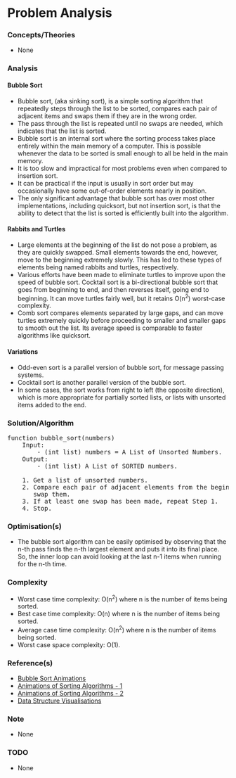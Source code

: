 # Problem Analysis

### Concepts/Theories
* None

### Analysis
#### Bubble Sort
- Bubble sort, (aka sinking sort), is a simple sorting algorithm that repeatedly steps through the list to be sorted,
  compares each pair of adjacent items and swaps them if they are in the wrong order.
- The pass through the list is repeated until no swaps are needed, which indicates that the list is sorted.
- Bubble sort is an internal sort where the sorting process takes place entirely within the main memory of a computer.
  This is possible whenever the data to be sorted is small enough to all be held in the main memory.
- It is too slow and impractical for most problems even when compared to insertion sort.
- It can be practical if the input is usually in sort order but may occasionally have some out-of-order elements nearly
  in position.
- The only significant advantage that bubble sort has over most other implementations, including quicksort, but not
  insertion sort, is that the ability to detect that the list is sorted is efficiently built into the algorithm.

#### Rabbits and Turtles
- Large elements at the beginning of the list do not pose a problem, as they are quickly swapped. Small elements towards
  the end, however, move to the beginning extremely slowly. This has led to these types of elements being named rabbits
  and turtles, respectively.
- Various efforts have been made to eliminate turtles to improve upon the speed of bubble sort. Cocktail sort is a
  bi-directional bubble sort that goes from beginning to end, and then reverses itself, going end to beginning. It can
  move turtles fairly well, but it retains O(n<sup>2</sup>) worst-case complexity.
- Comb sort compares elements separated by large gaps, and can move turtles extremely quickly before proceeding to
  smaller and smaller gaps to smooth out the list. Its average speed is comparable to faster algorithms like quicksort.

#### Variations
- Odd-even sort is a parallel version of bubble sort, for message passing systems.
- Cocktail sort is another parallel version of the bubble sort.
- In some cases, the sort works from right to left (the opposite direction), which is more appropriate for partially
  sorted lists, or lists with unsorted items added to the end.

### Solution/Algorithm
<pre>
function bubble_sort(numbers)
    Input: 
        - (int list) numbers = A List of Unsorted Numbers.
    Output: 
        - (int list) A List of SORTED numbers.

    1. Get a list of unsorted numbers.
    2. Compare each pair of adjacent elements from the beginning of the list, and, if they are in reverse order, 
       swap them.
    3. If at least one swap has been made, repeat Step 1.
    4. Stop.
</pre>

### Optimisation(s)
* The bubble sort algorithm can be easily optimised by observing that the n-th pass finds the n-th largest element and
   puts it into its final place. So, the inner loop can avoid looking at the last n-1 items when running for the n-th
   time.

### Complexity
* Worst case time complexity: O(n<sup>2</sup>) where n is the number of items being sorted.
* Best case time complexity: O(n) where n is the number of items being sorted.
* Average case time complexity: O(n<sup>2</sup>) where n is the number of items being sorted.
* Worst case space complexity: O(1).

### Reference(s)
- [Bubble Sort Animations](http://www.cs.armstrong.edu/liang/animation/web/BubbleSort.html)
- [Animations of Sorting Algorithms - 1](http://sorting.at/)
- [Animations of Sorting Algorithms - 2](http://www.sorting-algorithms.com/)
- [Data Structure Visualisations](https://www.cs.usfca.edu/~galles/visualization/Algorithms.html)

### Note
- None

### TODO
- None
